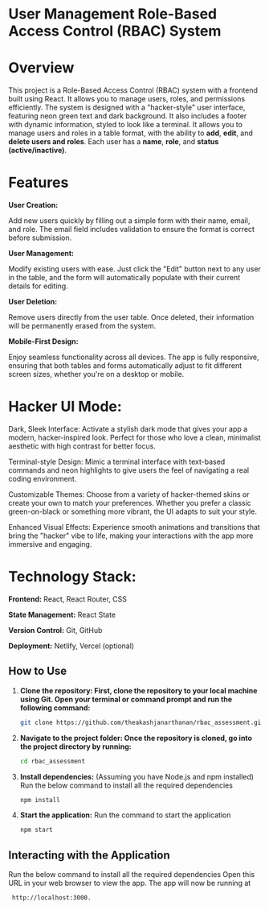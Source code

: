 # User Management Role-Based Access Control (RBAC) System

# Overview
This project is a Role-Based Access Control (RBAC) system with a frontend built using React. It allows you to manage users, roles, and permissions efficiently. The system is designed with a "hacker-style" user interface, featuring neon green text and dark background. It also includes a footer with dynamic information, styled to look like a terminal.
It allows you to manage users and roles in a table format, with the ability to **add**, **edit**, and **delete users and roles**. Each user has a **name**, **role**, and **status (active/inactive)**.

 # Features
**User Creation:**

 Add new users quickly by filling out a simple form with their name, email, and role. The email field includes validation to ensure the format is correct before submission.

**User Management:**

 Modify existing users with ease. Just click the "Edit" button next to any user in the table, and the form will automatically populate with their current details for editing.

**User Deletion:**  

 Remove users directly from the user table. Once deleted, their information will be permanently erased from the system.

**Mobile-First Design:**

 Enjoy seamless functionality across all devices. The app is fully responsive, ensuring that both tables and forms automatically adjust to fit different screen sizes, whether you're on a desktop or mobile.

# Hacker UI Mode:
Dark, Sleek Interface: Activate a stylish dark mode that gives your app a modern, hacker-inspired look. Perfect for those who love a clean, minimalist aesthetic with high contrast for better focus.

Terminal-style Design: Mimic a terminal interface with text-based commands and neon highlights to give users the feel of navigating a real coding environment.

Customizable Themes: Choose from a variety of hacker-themed skins or create your own to match your preferences. Whether you prefer a classic green-on-black or something more vibrant, the UI adapts to suit your style.

Enhanced Visual Effects: Experience smooth animations and transitions that bring the "hacker" vibe to life, making your interactions with the app more immersive and engaging.
  
# Technology Stack:
**Frontend:** React, React Router, CSS

**State Management:** React State

**Version Control:** Git, GitHub

**Deployment:** Netlify, Vercel (optional)


## How to Use
1. **Clone the repository: First, clone the repository to your local machine using Git. Open your terminal or command prompt and run the following command:**

   ```bash
   git clone https://github.com/theakashjanarthanan/rbac_assessment.git

2. **Navigate to the project folder: Once the repository is cloned, go into the project directory by running:**

   ```bash
   cd rbac_assessment

3. **Install dependencies:**
  (Assuming you have Node.js and npm installed)
  Run the below command to install all the required dependencies

   ```bash
   npm install


4. **Start the application:**
    Run the command to start the application
    ```bash
    npm start


## Interacting with the Application
Run the below command to install all the required dependencies
Open this URL in your web browser to view the app.
The app will now be running at
```bash
 http://localhost:3000. 


